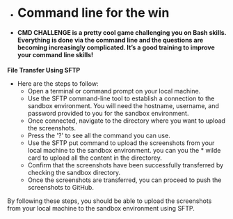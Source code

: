 * # Command line for the win #
* #### **CMD CHALLENGE** is a pretty cool game challenging you on Bash skills. Everything is done via the command line and the questions are becoming increasingly complicated. It’s a good training to improve your command line skills! ####

**File Transfer Using SFTP**

- Here are the steps to follow:
	- Open a terminal or command prompt on your local machine.
	- Use the SFTP command-line tool to establish a connection to the sandbox environment. You will need the hostname, username, and password provided to you for the sandbox environment.
	- Once connected, navigate to the directory where you want to upload the screenshots.
	- Press the '?' to see all the command you can use.
	- Use the SFTP put command to upload the screenshots from your local machine to the sandbox environment. you can you the \* wilde card to upload all the content in the directorey.
	- Confirm that the screenshots have been successfully transferred by checking the sandbox directory.
	- Once the screenshots are transferred, you can proceed to push the screenshots to GitHub.

By following these steps, you should be able to upload the screenshots from your local machine to the sandbox environment using SFTP.
